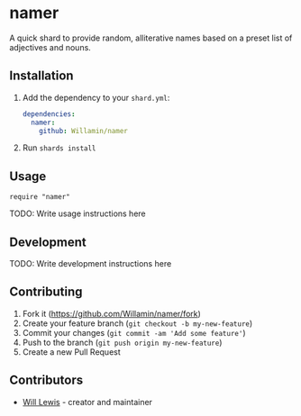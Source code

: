# namer

A quick shard to provide random, alliterative names based on a preset list of adjectives and nouns.

## Installation

1. Add the dependency to your `shard.yml`:

   ```yaml
   dependencies:
     namer:
       github: Willamin/namer
   ```

2. Run `shards install`

## Usage

```crystal
require "namer"
```

TODO: Write usage instructions here

## Development

TODO: Write development instructions here

## Contributing

1. Fork it (<https://github.com/Willamin/namer/fork>)
2. Create your feature branch (`git checkout -b my-new-feature`)
3. Commit your changes (`git commit -am 'Add some feature'`)
4. Push to the branch (`git push origin my-new-feature`)
5. Create a new Pull Request

## Contributors

- [Will Lewis](https://github.com/Willamin) - creator and maintainer
